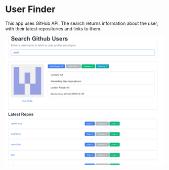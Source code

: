 # User Finder
This app uses GitHub API. The search returns information about the user, with their latest repositories and links to them.

![alt text](screenshot.png "GitHub Finder app")
